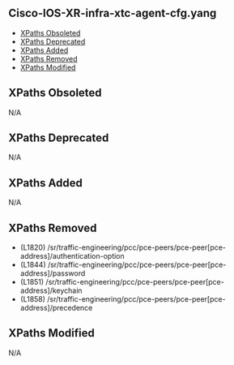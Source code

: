 ## Cisco-IOS-XR-infra-xtc-agent-cfg.yang

- [XPaths Obsoleted](#xpaths-obsoleted)
- [XPaths Deprecated](#xpaths-deprecated)
- [XPaths Added](#xpaths-added)
- [XPaths Removed](#xpaths-removed)
- [XPaths Modified](#xpaths-modified)

## XPaths Obsoleted

N/A

## XPaths Deprecated

N/A

## XPaths Added

N/A

## XPaths Removed

- (L1820)	/sr/traffic-engineering/pcc/pce-peers/pce-peer[pce-address]/authentication-option
- (L1844)	/sr/traffic-engineering/pcc/pce-peers/pce-peer[pce-address]/password
- (L1851)	/sr/traffic-engineering/pcc/pce-peers/pce-peer[pce-address]/keychain
- (L1858)	/sr/traffic-engineering/pcc/pce-peers/pce-peer[pce-address]/precedence

## XPaths Modified

N/A


